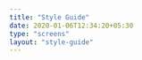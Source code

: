 ```yaml
---
title: "Style Guide"
date: 2020-01-06T12:34:20+05:30
type: "screens"
layout: "style-guide"
---
```


